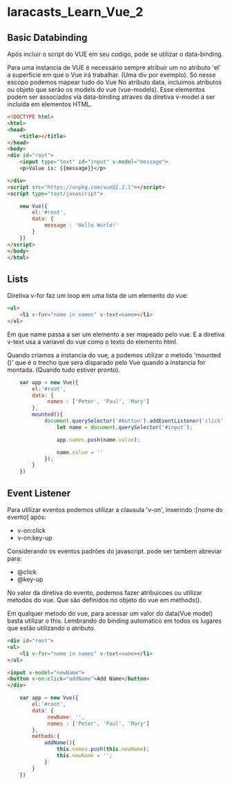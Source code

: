 # laracasts_Learn_Vue_2

## Basic Databinding

Após incluir o script do VUE em seu codigo, pode se utilizar o data-binding.

Para uma instancia de VUE é necessário sempre atribuir um no atributo 'el' a superficie em que o Vue irá trabalhar. (Uma div por exemplo). Só nesse escopo podemos mapear tudo do Vue
No atributo data, incluímos atributos ou objeto que serão os models do vue (vue-models). Esse elementos podem ser associados via data-binding atraves da diretiva v-model a ser incluida em elementos HTML.

```html
<!DOCTYPE html>
<html>
<head>
	<title></title>
</head>
<body>
<div id="root">
	<input type="text" id="input" v-model="message">
	<p>Value is: {{message}}</p>

</div>
<script src="https://unpkg.com/vue@2.2.1"></script>
<script type="text/javascript">

	new Vue({
		el:'#root',
		data: {
			message : 'Hello World!'
		}
	})
</script>
</body>
</html>
```


## Lists

Diretiva v-for faz um loop em uma lista de um elemento do vue:

```html
<ul>
	<li v-for="name in names" v-text=name></li>
</ul>
```

Em que name passa a ser um elemento a ser mapeado pelo vue. 
E a diretiva v-text usa a variavel do vue como o texto do elemento html.

Quando criamos a instancia do vue, a podemos utilizar o metodo 'mounted ()' que é o trecho que sera disparado pelo Vue quando a instancia for montada. (Quando tudo estiver pronto).

```js
	var app = new Vue({
		el:'#root',
		data: {
			 names : ['Peter', 'Paul', 'Mary']
		},
		mounted(){
			document.querySelector('#button').addEventListener('click', () =>{
				let name = document.querySelector('#input');

				app.names.push(name.value);

				name.value = ''
			});
		}
	})
```

## Event Listener

Para utilizar eventos podemos utilizar a clausula 'v-on', inserindo :[nome do evento] após:

- v-on:click
- v-on:key-up

Considerando os eventos padrões do javascript. pode ser tambem abreviar para:
- @click
- @key-up

No valor da diretiva do evento, podemos fazer atribuicoes ou utilizar metodos do vue. Que são definidos no objeto do vue em methods().

Em qualquer metodo do vue, para acessar um valor do data(Vue model) basta utilizar o this. Lembrando do binding automatico em todos os lugares que estão utilizando o atributo.

```html
<div id="root">
<ul>
	<li v-for="name in names" v-text=name></li>
</ul>

<input v-model="newName">
<button v-on:click="addName">Add Name</button>
</div>
```

```js
	var app = new Vue({
		el:'#root',
		data: {
			 newName: '',
			 names : ['Peter', 'Paul', 'Mary']
		},
		methods:{
			addName(){
				this.names.push(this.newName);
				this.newName = '';
			}
		}
	})
```
